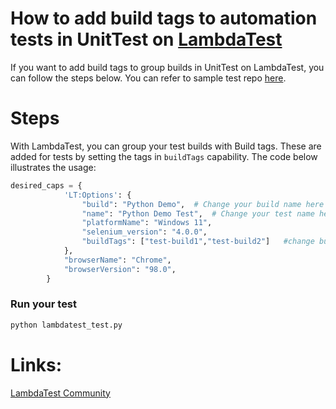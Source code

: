 # How to add build tags to automation tests in UnitTest on [LambdaTest](https://www.lambdatest.com/?utm_source=github&utm_medium=repo&utm_campaign=UnitTest-build-tags)

If you want to add build tags to group builds in UnitTest on LambdaTest, you can follow the steps below. You can refer to sample test repo [here](https://github.com/LambdaTest/Python-UnitTest-Selenium).

# Steps
With LambdaTest, you can group your test builds with Build tags. These are added for tests by setting the tags in `buildTags` capability. The code below illustrates the usage:

```python
desired_caps = {
            'LT:Options': {
                "build": "Python Demo",  # Change your build name here
                "name": "Python Demo Test",  # Change your test name here
                "platformName": "Windows 11",
                "selenium_version": "4.0.0",
                "buildTags": ["test-build1","test-build2"]   #change build tags here      
            },
            "browserName": "Chrome",
            "browserVersion": "98.0",
        }

```

### Run your test

```bash
python lambdatest_test.py
```

# Links:

[LambdaTest Community](http://community.lambdatest.com/)

